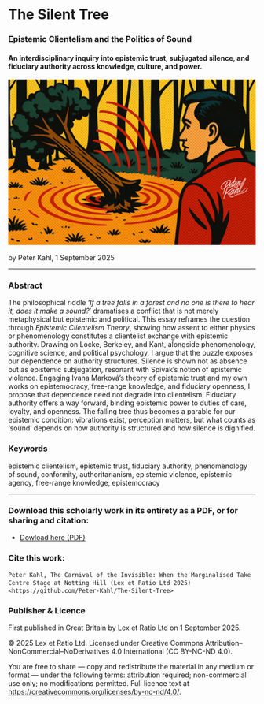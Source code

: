 # The Silent Tree

### Epistemic Clientelism and the Politics of Sound

#### An interdisciplinary inquiry into epistemic trust, subjugated silence, and fiduciary authority across knowledge, culture, and power.

![alt text](https://github.com/Peter-Kahl/The-Silent-Tree/blob/main/politics_of_sound.jpg?raw=true)

by Peter Kahl, 1 September 2025

---

### Abstract

The philosophical riddle ‘_If a tree falls in a forest and no one is there to hear it, does it make a sound?_’ dramatises a conflict that is not merely metaphysical but epistemic and political. This essay reframes the question through _Epistemic Clientelism Theory_, showing how assent to either physics or phenomenology constitutes a clientelist exchange with epistemic authority. Drawing on Locke, Berkeley, and Kant, alongside phenomenology, cognitive science, and political psychology, I argue that the puzzle exposes our dependence on authority structures. Silence is shown not as absence but as epistemic subjugation, resonant with Spivak’s notion of epistemic violence. Engaging Ivana Marková’s theory of epistemic trust and my own works on epistemocracy, free-range knowledge, and fiduciary openness, I propose that dependence need not degrade into clientelism. Fiduciary authority offers a way forward, binding epistemic power to duties of care, loyalty, and openness. The falling tree thus becomes a parable for our epistemic condition: vibrations exist, perception matters, but what counts as ‘sound’ depends on how authority is structured and how silence is dignified.

### Keywords

epistemic clientelism, epistemic trust, fiduciary authority, phenomenology of sound, conformity, authoritarianism, epistemic violence, epistemic agency, free-range knowledge, epistemocracy

---

### Download this scholarly work in its entirety as a PDF, or for sharing and citation:

- [Dowload here (PDF)](https://raw.githubusercontent.com/Peter-Kahl/The-Silent-Tree/master/Kahl_P_The_Silent_Tree_01-SEP-2025.pdf)

### Cite this work:

```
Peter Kahl, The Carnival of the Invisible: When the Marginalised Take Centre Stage at Notting Hill (Lex et Ratio Ltd 2025) <https://github.com/Peter-Kahl/The-Silent-Tree>
```

### Publisher & Licence

First published in Great Britain by Lex et Ratio Ltd on 1 September 2025.

© 2025 Lex et Ratio Ltd. Licensed under Creative Commons Attribution–NonCommercial–NoDerivatives 4.0 International (CC BY-NC-ND 4.0).

You are free to share — copy and redistribute the material in any medium or format — under the following terms: attribution required; non-commercial use only; no modifications permitted. Full licence text at <https://creativecommons.org/licenses/by-nc-nd/4.0/>.